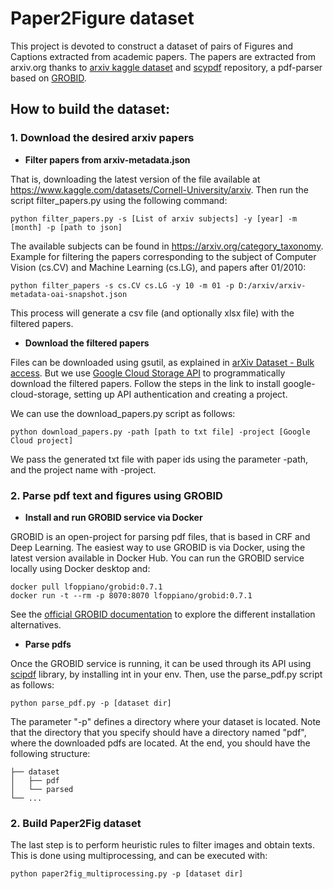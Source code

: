 # Paper2Figure dataset
This project is devoted to construct a dataset of pairs of Figures and Captions extracted from academic papers.
The papers are extracted from arxiv.org thanks to [arxiv kaggle dataset](https://www.kaggle.com/datasets/Cornell-University/arxiv) and [scypdf](https://github.com/titipata/scipdf_parser) repository, a pdf-parser based on [GROBID](https://github.com/kermitt2/grobid).
## How to build the dataset:
### 1. Download the desired arxiv papers
* **Filter papers from arxiv-metadata.json**

That is, downloading the latest version of the file available at https://www.kaggle.com/datasets/Cornell-University/arxiv.
Then run the script filter_papers.py using the following command:

    python filter_papers.py -s [List of arxiv subjects] -y [year] -m [month] -p [path to json]

The available subjects can be found in https://arxiv.org/category_taxonomy. Example for filtering the papers corresponding to
the subject of Computer Vision (cs.CV) and Machine Learning (cs.LG), and papers after 01/2010:

    python filter_papers -s cs.CV cs.LG -y 10 -m 01 -p D:/arxiv/arxiv-metadata-oai-snapshot.json

This process will generate a csv file (and optionally xlsx file) with the filtered papers.

* **Download the filtered papers**

Files can be downloaded using gsutil, as explained in [arXiv Dataset - Bulk access](https://www.kaggle.com/datasets/Cornell-University/arxiv#:~:text=download%20the%20PDF-,Bulk%20access,-The%20full%20set). 
But we use [Google Cloud Storage API](https://cloud.google.com/storage/docs/reference/libraries#client-libraries-install-python) to programmatically download the filtered papers. 
Follow the steps in the link to install google-cloud-storage, setting up API authentication and creating a project.

We can use the download_papers.py script as follows:
        
    python download_papers.py -path [path to txt file] -project [Google Cloud project]

We pass the generated txt file with paper ids using the parameter -path, and the project name with -project.

### 2. Parse pdf text and figures using GROBID

* **Install and run GROBID service via Docker**

GROBID is an open-project for parsing pdf files, that is based in CRF and Deep Learning. The easiest way to use GROBID is via Docker, using the latest version available in Docker Hub. 
You can run the GROBID service locally using Docker desktop and:

    docker pull lfoppiano/grobid:0.7.1
    docker run -t --rm -p 8070:8070 lfoppiano/grobid:0.7.1

See the [official GROBID documentation](https://grobid.readthedocs.io/en/latest/Grobid-docker/) to explore the different installation alternatives.

* **Parse pdfs**

Once the GROBID service is running, it can be used through its API using [scipdf](https://github.com/titipata/scipdf_parser) library, by installing int in your env.
Then, use the parse_pdf.py script as follows:
        
    python parse_pdf.py -p [dataset dir]

The parameter "-p" defines a directory where your dataset is located. Note that the directory that you specify should have a directory named "pdf", where the downloaded pdfs are located.
At the end, you should have the following structure:

    ├── dataset
    │   ├── pdf
    │   └── parsed
    └── ...

### 2. Build Paper2Fig dataset
The last step is to perform heuristic rules to filter images and obtain texts. This is done using multiprocessing, 
and can be executed with:

    python paper2fig_multiprocessing.py -p [dataset dir]